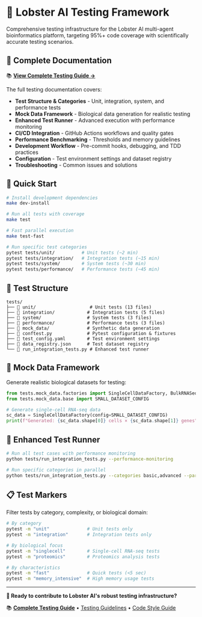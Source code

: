 # 🧪 Lobster AI Testing Framework

Comprehensive testing infrastructure for the Lobster AI multi-agent bioinformatics platform, targeting 95%+ code coverage with scientifically accurate testing scenarios.

## 📖 **Complete Documentation**

📚 **[View Complete Testing Guide →](../docs/testing.md)**

The full testing documentation covers:
- **Test Structure & Categories** - Unit, integration, system, and performance tests
- **Mock Data Framework** - Biological data generation for realistic testing
- **Enhanced Test Runner** - Advanced execution with performance monitoring
- **CI/CD Integration** - GitHub Actions workflows and quality gates
- **Performance Benchmarking** - Thresholds and memory guidelines
- **Development Workflow** - Pre-commit hooks, debugging, and TDD practices
- **Configuration** - Test environment settings and dataset registry
- **Troubleshooting** - Common issues and solutions

## 🚀 **Quick Start**

```bash
# Install development dependencies
make dev-install

# Run all tests with coverage
make test

# Fast parallel execution
make test-fast

# Run specific test categories
pytest tests/unit/          # Unit tests (~2 min)
pytest tests/integration/   # Integration tests (~15 min)
pytest tests/system/        # System tests (~30 min)
pytest tests/performance/   # Performance tests (~45 min)
```

## 📁 **Test Structure**

```
tests/
├── 📁 unit/                    # Unit tests (13 files)
├── 📁 integration/            # Integration tests (5 files)  
├── 📁 system/                 # System tests (3 files)
├── 📁 performance/            # Performance tests (3 files)
├── 📁 mock_data/              # Synthetic data generation
├── 🔧 conftest.py             # Pytest configuration & fixtures
├── 🔧 test_config.yaml        # Test environment settings
├── 🔧 data_registry.json      # Test dataset registry
└── 🚀 run_integration_tests.py # Enhanced test runner
```

## 🧬 **Mock Data Framework**

Generate realistic biological datasets for testing:

```python
from tests.mock_data.factories import SingleCellDataFactory, BulkRNASeqDataFactory
from tests.mock_data.base import SMALL_DATASET_CONFIG

# Generate single-cell RNA-seq data
sc_data = SingleCellDataFactory(config=SMALL_DATASET_CONFIG)
print(f"Generated: {sc_data.shape[0]} cells × {sc_data.shape[1]} genes")
```

## 🏃 **Enhanced Test Runner**

```bash
# Run all test cases with performance monitoring
python tests/run_integration_tests.py --performance-monitoring

# Run specific categories in parallel
python tests/run_integration_tests.py --categories basic,advanced --parallel
```

## 📋 **Test Markers**

Filter tests by category, complexity, or biological domain:

```bash
# By category
pytest -m "unit"              # Unit tests only
pytest -m "integration"       # Integration tests only

# By biological focus  
pytest -m "singlecell"        # Single-cell RNA-seq tests
pytest -m "proteomics"        # Proteomics analysis tests

# By characteristics
pytest -m "fast"              # Quick tests (<5 sec)
pytest -m "memory_intensive"  # High memory usage tests
```

---

**🦞 Ready to contribute to Lobster AI's robust testing infrastructure?**

📚 **[Complete Testing Guide](../docs/testing.md)** • [Testing Guidelines](../CONTRIBUTING.md#testing) • [Code Style Guide](../CONTRIBUTING.md#style)